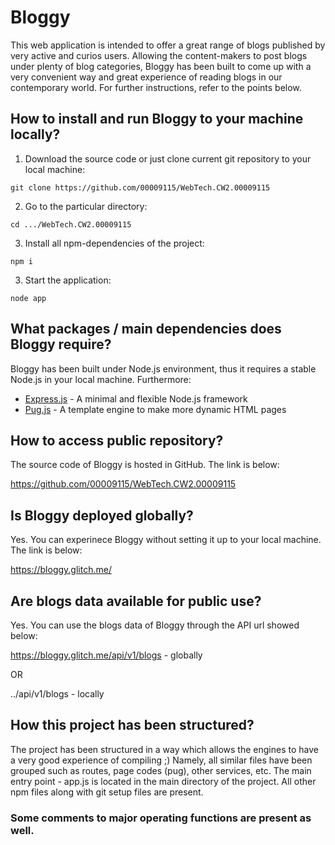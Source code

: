 # Bloggy

This web application is intended to offer a great range of blogs published by very active and curios users. Allowing the content-makers to post blogs under plenty of blog categories, Bloggy has been built to come up with a very convenient way and great experience of reading blogs in our contemporary world. 
For further instructions, refer to the points below.

## How to install and run Bloggy to your machine locally?

1. Download the source code or just clone current git repository to your local machine:
```
git clone https://github.com/00009115/WebTech.CW2.00009115
```

2. Go to the particular directory:
```
cd .../WebTech.CW2.00009115
```

3. Install all npm-dependencies of the project:
```
npm i
```

3. Start the application:
```
node app
```

## What packages / main dependencies does Bloggy require?

Bloggy has been built under Node.js environment, thus it requires a stable Node.js in your local machine. Furthermore:
- [Express.js](https://expressjs.com/) - A minimal and flexible Node.js framework
- [Pug.js](https://pugjs.org/api/getting-started.html) - A template engine to make more dynamic HTML pages

## How to access public repository?

The source code of Bloggy is hosted in GitHub. The link is below:

https://github.com/00009115/WebTech.CW2.00009115

## Is Bloggy deployed globally?

Yes. You can experinece Bloggy without setting it up to your local machine. The link is below:

https://bloggy.glitch.me/

## Are blogs data available for public use?

Yes. You can use the blogs data of Bloggy through the API url showed below:

https://bloggy.glitch.me/api/v1/blogs - globally

OR

../api/v1/blogs - locally

## How this project has been structured?

The project has been structured in a way which allows the engines to have a very good experience of compiling ;)
Namely, all similar files have been grouped such as routes, page codes (pug), other services, etc. The main entry point - app.js is located in the main directory of the project. All other npm files along with git setup files are present.

### Some comments to major operating functions are present as well.